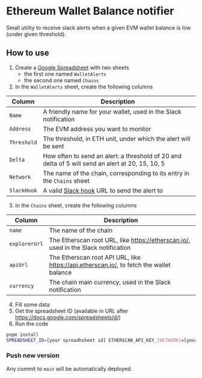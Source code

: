 # Ethereum Wallet Balance notifier

Small utility to receive slack alerts when a given EVM wallet balance is low (under given threshold).

## How to use

1. Create a [Google Spreadsheet](https://sheets.new) with two sheets
    - the first one named `WalletAlerts`
    - the second one named `Chains`
2. In the `WalletAlerts` sheet, create the following columns

| Column      | Description                                                                                      |
|-------------|--------------------------------------------------------------------------------------------------|
| `Name`      | A friendly name for your wallet, used in the Slack notification                                  |
| `Address`   | The EVM address you want to monitor                                                              |
| `Threshold` | The threshold, in ETH unit, under which the alert will be sent                                   |
| `Delta`     | How often to send an alert: a threshold of 20 and delta of 5 will send an alert at 20, 15, 10, 5 |
| `Network`   | The name of the chain, corresponding to its entry in the `Chains` sheet                          |
| `SlackHook` | A valid [Slack hook](https://api.slack.com/incoming-webhooks) URL to send the alert to           |

3. In the `Chains` sheet, create the following columns

| Column        | Description                                                                             |
|---------------|-----------------------------------------------------------------------------------------|
| `name`        | The name of the chain                                                                   |
| `explorerUrl` | The Etherscan root URL, like https://etherscan.io/, used in the Slack notification      |
| `apiUrl`      | The Etherscan root API URL, like https://api.etherscan.io/, to fetch the wallet balance |
| `currency`    | The chain main currency, used in the Slack notification                                 |

4. Fill some data
5. Get the spreadsheet ID (available in URL after https://docs.google.com/spreadsheets/d/)
6. Run the code

```sh
pnpm install
SPREADSHEET_ID=[your spreadhsheet id] ETHERSCAN_API_KEY_[NETWORK]=[your Etherscan API key] node index.js
```

### Push new version

Any commit to `main` will be automatically deployed.
